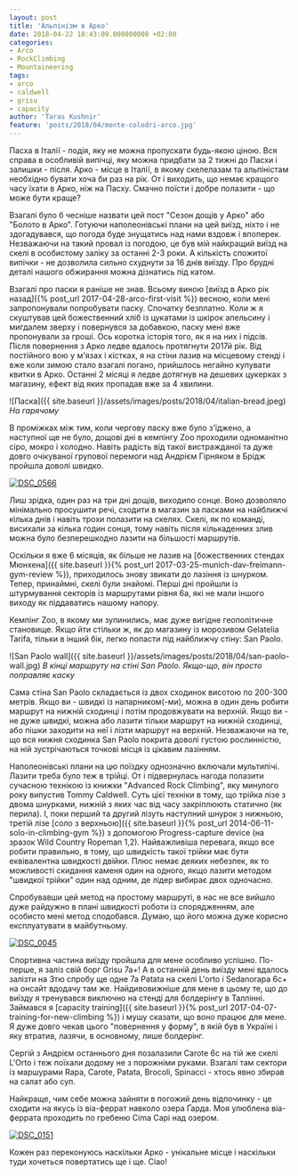 ```yaml
---
layout: post
title: 'Альпінізм в Арко'
date: 2018-04-22 18:43:09.000000000 +02:00
categories:
- Arco
- RockClimbing
- Mountaineering
tags:
- arco
- caldwell
- grisu
- capacity
author: 'Taras Kushnir'
feature: 'posts/2018/04/monte-colodri-arco.jpg'
---
```


Пасха в Італії - подія, яку не можна пропускати будь-якою ціною. Вся справа в особливій випічці, яку можна придбати за 2 тижні до Пасхи і залишки - після. Арко - місце в Італії, в якому скелелазам та альпіністам необхідно бувати хоча би раз на рік. От і виходить, що немає кращого часу їхати в Арко, ніж на Пасху. Смачно поїсти і добре полазити - що може бути краще?

Взагалі було б чесніше назвати цей пост "Сезон дощів у Арко" або "Болото в Арко". Готуючи наполеонівські плани на цей виїзд, ніхто і не здогадувався, що погода буде знущатись над нами вздовж і впоперек. Незважаючи на такий провал із погодою, це був мій найкращий виїзд на скелі в особистому заліку за останні 2-3 роки. А кількість спожитої випічки - не дозволила сильно схуднути за 16 днів виїзду. Про брудні деталі нашого обжирання можна дізнатись під катом.

<!--more-->

Взагалі про паски я раніше не знав. Всьому виною [виїзд в Арко рік назад]({% post_url 2017-04-28-arco-first-visit %}) весною, коли мені запропонували попробувати паску. Спочатку безплатно. Коли ж я скуштував цей божественний хліб із цукатами із шкірок апельсину і мигдалем зверху і повернувся за добавкою, паску мені вже пропонували за гроші. Ось коротка історія того, як я на них і підсів. Після повернення з Арко ледве вдалось протягнути 2017й рік. Від постійного вою у м'язах і кістках, я на стіни лазив на місцевому стенді і вже коли зимою стало взагалі погано, прийшлось негайно купувати квитки в Арко. Останні 2 місяці я ледве дотягнув на дешевих цукерках з магазину, ефект від яких пропадав вже за 4 хвилини.

![Паска]({{ site.baseurl }}/assets/images/posts/2018/04/italian-bread.jpeg)
*На гарячому*

В проміжках між тим, коли чергову паску вже було з'їджено, а наступної ще не було, дощові дні в кемпінгу Zoo проходили одноманітно сіро, мокро і холодно. Навіть радість від такої вистражданої та дуже довго очікуваної групової перемоги над Андрієм Гірняком в Брідж пройшла доволі швидко.

<a data-flickr-embed="true" href="https://www.flickr.com/photos/ribtoks/26500944767/in/album-72157692372070322/" title="DSC_0566"><img src="https://farm1.staticflickr.com/804/26500944767_34321f5a6a_b.jpg"  alt="DSC_0566"></a>

Лиш зрідка, один раз на три дні дощів, виходило сонце. Воно дозволяло мінімально просушити речі, сходити в магазин за пасками на найближчі кілька днів і навіть трохи полазити на скелях. Скелі, як по команді, висихали за кілька годин сонця, тому навіть після кількаденних злив можна було безперешкодно лазити на більшості маршрутів.

Оскільки я вже 6 місяців, як більше не лазив на [божественних стендах Мюнхена]({{ site.baseurl }}{% post_url 2017-03-25-munich-dav-freimann-gym-review %}), приходилось знову звикати до лазіння із шнурком. Тепер, принаймні, скелі були знайомі. Перші дні пройшли із штурмування секторів із маршрутами рівня 6а, які не мали іншого виходу як піддаватись нашому напору.

Кемпінг Zoo, в якому ми зупинились, має дуже вигідне геополітичне становище. Якщо йти стільки ж, як до магазину із морозивом Gelatelia Tarifa, тільки в інший бік, легко попасти під найближчу стіну: San Paolo.

![San Paolo wall]({{ site.baseurl }}/assets/images/posts/2018/04/san-paolo-wall.jpg)
*В кінці маршруту на стіні San Paolo. Якщо-що, він просто поправляє каску*

Сама стіна San Paolo складається із двох сходинок висотою по 200-300 метрів. Якщо ви - швидкі із напарником(-ми), можна в один день робити маршрут на нижній сходинці і потім продовжувати на верхній. Якщо ви - не дуже швидкі, можна або лазити тільки маршрут на нижній сходинці, або пішки заходити на неї і лізти маршрут на верхній. Незважаючи на те, що вся нижня сходинка San Paolo покрита доволі густою рослинністю, на ній зустрічаються точкові місця із цікавим лазінням.

Наполеонівські плани на цю поїздку однозначно включали мультипічі. Лазити треба було теж в трійці. От і підвернулась нагода полазити сучасною технікою із книжки "Advanced Rock Climbing", яку минулого року випустив Tommy Caldwell. Суть цієї техніки в тому, що трійка лізе з двома шнурками, нижній з яких час від часу закріплюють статично (як перила). І, поки перший та другий лізуть наступний шнурок з нижньою, третій лізе [соло з верхньою]({{ site.baseurl }}{% post_url 2014-06-11-solo-in-climbing-gym %}) з допомогою Progress-capture device (на зразок Wild Country Ropeman 1,2). Найважливіша перевага, якщо все робити правильно, в тому, що швидкість такої трійки має бути еквівалентна швидкості двійки. Плюс немає деяких небезпек, як то можливості скидання каменя один на одного, якщо лазити методом "швидкої трійки" один над одним, де лідер вибирає двох одночасно.

Спробувавши цей метод на простому маршруті, в нас не все вийшло дуже райдужно в плані швидкості роботи із спорядженням, але особисто мені метод сподобався. Думаю, що його можна дуже корисно експлуатувати в майбутньому.

<a data-flickr-embed="true"  href="https://www.flickr.com/photos/ribtoks/26500916727/in/album-72157692372070322/" title="DSC_0045"><img src="https://farm1.staticflickr.com/818/26500916727_24bb2d7faa_b.jpg" alt="DSC_0045"></a>

Спортивна частина виїзду пройшла для мене особливо успішно. По-перше, я заліз свій борг Grisu 7a+! А в останній день виїзду мені вдалось залізти на 3тю спробу ще одне 7а Patata на скелі L'orto і Sedanorapa 6с+ на онсайт вдодачу там же. Найдивовижніше для мене в цьому те, що до виїзду я тренувався виключно на стенді для болдерінгу в Таллінні. Займався я [capacity training]({{ site.baseurl }}{% post_url 2017-04-07-training-for-new-climbing %}) і мушу сказати, що воно працює для мене. Я дуже довго чекав цього "повернення у форму", в якій був в Україні і яку втратив, лазячи, в основному, лише болдерінг.

Сергій з Андрієм останнього дня позалазили Carote 6с на тій же скелі L'Orto і теж поїхали додому не з порожніми руками. Взагалі там сектори із маршурами Rapa, Carote, Patata, Brocoli, Spinacci - хтось явно збирав на салат або суп.

Найкраще, чим себе можна зайняти в погожий день відпочинку - це сходити на якусь із віа-феррат навколо озера Ґарда. Моя улюблена віа-феррата проходить по гребеню Cima Capi над озером.

<a data-flickr-embed="true"  href="https://www.flickr.com/photos/ribtoks/26500919937/in/album-72157692372070322/" title="DSC_0151"><img src="https://farm1.staticflickr.com/893/26500919937_9c6645738b_b.jpg" alt="DSC_0151"></a>

Кожен раз переконуюсь наскільки Арко - унікальне місце і наскільки туди хочеться повертатись ще і ще. Ciao!

<script async src="//embedr.flickr.com/assets/client-code.js" charset="utf-8"></script>